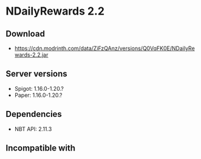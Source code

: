 # NDailyRewards 2.2

## Download
- https://cdn.modrinth.com/data/ZiFzQAnz/versions/Q0VqFK0E/NDailyRewards-2.2.jar

## Server versions
- Spigot: 1.16.0-1.20.?
- Paper: 1.16.0-1.20.?

## Dependencies
- NBT API: 2.11.3

## Incompatible with
